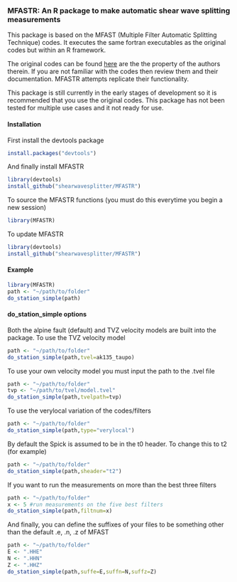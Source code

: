 ### MFASTR: An R package to make automatic shear wave splitting measurements

This package is based on the MFAST (Multiple Filter Automatic Splitting Technique) codes. It executes the same fortran executables as the original codes but within an R framework.

The original codes can be found [here](http://mfast-package.geo.vuw.ac.nz/) are the the property of the authors therein. If you are not familiar with the codes then review them and their documentation. MFASTR attempts replicate their functionality. 

This package is still currently in the early stages of development so it is recommended that you use the original codes. This package has not been tested for multiple use cases and it not ready for use.

#### Installation

First install the devtools package

```r
install.packages("devtools")
```

And finally install MFASTR

```r
library(devtools)
install_github("shearwavesplitter/MFASTR")
```

To source the MFASTR functions (you must do this everytime you begin a new session)
```r
library(MFASTR)
```

To update MFASTR

```r
library(devtools)
install_github("shearwavesplitter/MFASTR")
```
#### Example

```r
library(MFASTR)
path <- "~/path/to/folder"
do_station_simple(path)
```

#### do_station_simple options

Both the alpine fault (default) and TVZ velocity models are built into the package. To use the TVZ velocity model

```r
path <- "~/path/to/folder"
do_station_simple(path,tvel=ak135_taupo)
```

To use your own velocity model you must input the path to the .tvel file

```r
path <- "~/path/to/folder"
tvp <- "~/path/to/tvel/model.tvel"
do_station_simple(path,tvelpath=tvp)
```

To use the verylocal variation of the codes/filters

```r
path <- "~/path/to/folder"
do_station_simple(path,type="verylocal")
```

By default the Spick is assumed to be in the t0 header. To change this to t2 (for example)

```r
path <- "~/path/to/folder"
do_station_simple(path,sheader="t2")
```

If you want to run the measurements on more than the best three filters

```r
path <- "~/path/to/folder"
x <- 5 #run measurements on the five best filters
do_station_simple(path,filtnum=x)
```

And finally, you can define the suffixes of your files to be something other than the default .e, .n, .z of MFAST 

```r
path <- "~/path/to/folder"
E <- ".HHE"
N <- ".HHN"
Z <- ".HHZ"
do_station_simple(path,suffe=E,suffn=N,suffz=Z)
```